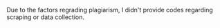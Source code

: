 Due to the factors regrading plagiarism, I didn't provide codes regarding scraping or data collection.
